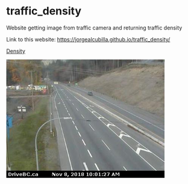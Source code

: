 # traffic_density
Website getting image from traffic camera and returning traffic density

Link to this website: https://jorgealcubilla.github.io/traffic_density/


<object data="web_data/density.txt" type="text/plain"
width="900px" style="height: 100px">
<a href="web_data/density.txt">Density</a>
</object>




<img src="web_data/img.jpg" alt="traffic_cam">
